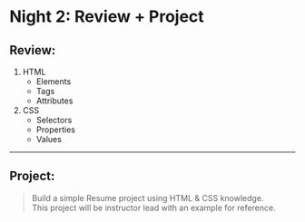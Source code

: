 # Night 2: Review + Project

## Review:

1.  HTML
    - Elements
    - Tags
    - Attributes
2.  CSS
    - Selectors
    - Properties
    - Values

---

## Project:

> Build a simple Resume project using HTML & CSS knowledge.  
> This project will be instructor lead with an example for reference.
